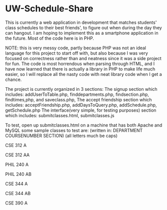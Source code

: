 UW-Schedule-Share
=================
This is currently a web application in development that matches students' class schedules to their best friends', 
to figure out when during the day they can hangout. I am hoping to implement this as a smartphone application in the 
future. Most of the code here is in PHP.

NOTE: this is very messy code, partly because PHP was not an ideal language for this project to start off with, but also
because I was very focused on correctness rather than and neatness since it was a side project for fun. The code is most
horrendous when parsing through HTML, and I have now learned that there is actually a library in PHP to make life much 
easier, so I will replace all the nasty code with neat library code when I get a chance.

The project is currently organized in 3 sections:
The signup section which includes: addUserToTable.php, finddepartments.php, findsection.php, findtimes,php, and saveclass.php,
The accept friendship section which includes: acceptFriendship.php, addDaysToQuery.php, addSchedule.php, getSchedule.php
The interface(very simple, for testing purposes) section which includes: submitclasses.html, submitclasses.js

To test, open up submitclasses.html on a machine that has both Apache and MySQL
some sample classes to test are: 
(written in: DEPARTMENT COURSENUMBER SECTION)
(all letters much be caps)

CSE 312 A

CSE 312	AA

PHIL 240 A

PHIL 240 AB

CSE 344 A

CSE 344 AB

CSE 390 A

